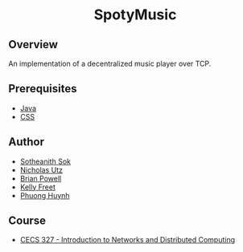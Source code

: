 <h1 align="center" style="border: none">SpotyMusic</h1>

## Overview
An implementation of a decentralized music player over TCP.

## Prerequisites
 - [Java](https://www.oracle.com/java/technologies/javase/javase-jdk8-downloads.html)
 - [CSS](https://www.w3schools.com/css/)
 
## Author
 - [Sotheanith Sok](https://github.com/sotheanith)
 - [Nicholas Utz](https://github.com/utznicholas)
 - [Brian Powell](https://github.com/BriianPowell)
 - [Kelly Freet](https://github.com/kellyfreet13)
 - [Phuong Huynh](https://github.com/PhuongHuynh96)

## Course
 - [CECS 327 - Introduction to Networks and Distributed Computing](http://catalog.csulb.edu/preview_course_nopop.php?catoid=5&coid=39990)
